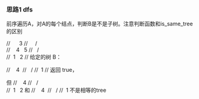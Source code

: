 ### 思路1 dfs

前序遍历A，对A的每个结点，判断B是不是子树。注意判断函数和is_same_tree的区别

//      3
//     / \
//    4   5
//   / \
//  1   2
// 给定的树 B：

//    4 
//   /
//  1
// 返回 true，

但
//    4
//   / \
//  1   2
和
//    4 
//   /
//  1
不是相等的tree
